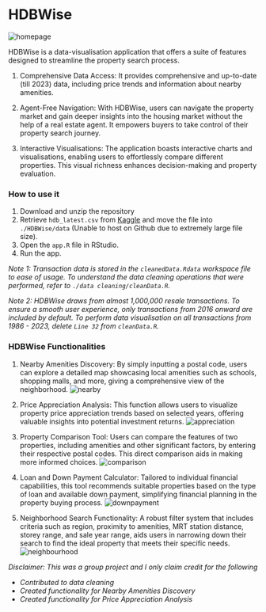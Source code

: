 # HDBWise
![homepage](https://github.com/chrus-chong/HDBWise/assets/85006125/21dd5be5-122a-4b3b-ac8d-bd123de0577c)


HDBWise is a data-visualisation application that offers a suite of features designed to
streamline the property search process.

1. Comprehensive Data Access: It provides comprehensive and up-to-date (till 2023) data,
including price trends and information about nearby amenities.

2. Agent-Free Navigation: With HDBWise, users can navigate the property market and gain deeper insights into the housing market 
without the help of a real estate agent. It empowers buyers to take control of their
property search journey.

3. Interactive Visualisations: The application boasts interactive charts and
visualisations, enabling users to effortlessly compare different properties. This visual
richness enhances decision-making and property evaluation.
### How to use it
1. Download and unzip the repository
2. Retrieve ```hdb_latest.csv``` from [Kaggle](https://www.kaggle.com/datasets/chngyuanlongrandy/hdb-prices-with-closest-mrt-distance) and move the file into ```./HDBWise/data``` (Unable to host on Github due to extremely large file size).
3. Open the ```app.R``` file in RStudio.
4. Run the app.

*Note 1: Transaction data is stored in the ```cleanedData.Rdata``` workspace file to ease of usage. To understand the data cleaning operations that were performed, refer to ```./data cleaning/cleanData.R```.*

*Note 2: HDBWise draws from almost 1,000,000 resale transactions. To ensure a smooth user experience, only transactions from 2016 onward are included by default. To perform data visualisation on all transactions from 1986 - 2023, delete ```Line 32``` from ```cleanData.R```.*

### HDBWise Functionalities
1. Nearby Amenities Discovery: By simply inputting a postal code, users can explore a
detailed map showcasing local amenities such as schools, shopping malls, and
more, giving a comprehensive view of the neighborhood.
![nearby](https://github.com/chrus-chong/HDBWise/assets/85006125/5a8d14cc-50d5-47f8-a27e-ad999c9ba2a6)


3. Price Appreciation Analysis: This function allows users to visualize property price
appreciation trends based on selected years, offering valuable insights into potential
investment returns.
![appreciation](https://github.com/chrus-chong/HDBWise/assets/85006125/e4df0ac9-f818-4577-aeb5-02683b4f5144)


5. Property Comparison Tool: Users can compare the features of two properties,
including amenities and other significant factors, by entering their respective postal
codes. This direct comparison aids in making more informed choices.
![comparison](https://github.com/chrus-chong/HDBWise/assets/85006125/fcb365c3-d4f6-454f-9294-bdadcc63e4ba)


7. Loan and Down Payment Calculator: Tailored to individual financial capabilities, this
tool recommends suitable properties based on the type of loan and available down
payment, simplifying financial planning in the property buying process.
![downpayment](https://github.com/chrus-chong/HDBWise/assets/85006125/94522b7b-81cf-4027-923b-0d4a9da5498f)


9. Neighborhood Search Functionality: A robust filter system that includes criteria such
as region, proximity to amenities, MRT station distance, storey range, and sale year
range, aids users in narrowing down their search to find the ideal property that meets
their specific needs.
![neighbourhood](https://github.com/chrus-chong/HDBWise/assets/85006125/d118f154-42b9-4d13-8499-0c6077a2e56a)


*Disclaimer: This was a group project and I only claim credit for the following*
- *Contributed to data cleaning*
- *Created functionality for Nearby Amenities Discovery*
- *Created functionality for Price Appreciation Analysis*
